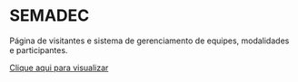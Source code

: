 # SEMADEC
Página de visitantes e sistema de gerenciamento de equipes, modalidades e participantes.

<a href="https://semadec.herokuapp.com" target="blank">Clique aqui para visualizar</a>
